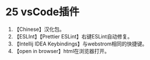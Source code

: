 # 25 vsCode插件

1. 【Chinese】汉化包。
2. 【ESLInt】【Prettier ESLint】右键ESLint自动修复。
3. 【Intellij IDEA Keybindings】与webstrom相同的快捷键。
4. 【open in browser】html在浏览器打开。

